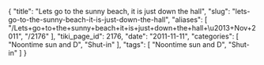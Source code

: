 {
    "title": "Lets go to the sunny beach, it is just down the hall",
    "slug": "lets-go-to-the-sunny-beach-it-is-just-down-the-hall",
    "aliases": [
        "/Lets+go+to+the+sunny+beach+it+is+just+down+the+hall+\u2013+Nov+2011",
        "/2176"
    ],
    "tiki_page_id": 2176,
    "date": "2011-11-11",
    "categories": [
        "Noontime sun and D",
        "Shut-in"
    ],
    "tags": [
        "Noontime sun and D",
        "Shut-in"
    ]
}